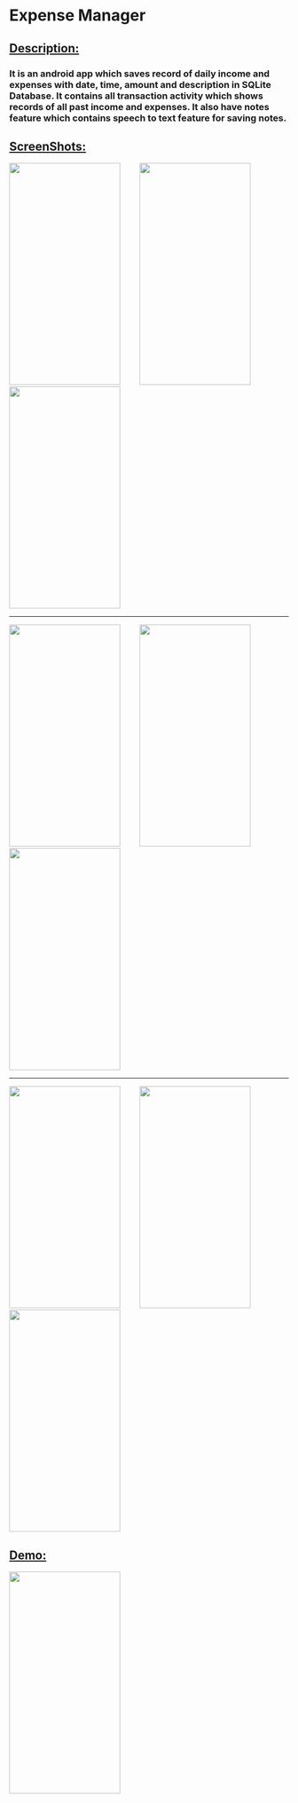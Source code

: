 # Expense Manager

## <ins>Description:</ins>
### It is an android app which saves record of daily income and expenses with date, time, amount and description in SQLite Database. It contains all transaction activity which shows records of all past income and expenses. It also have notes feature which contains speech to text feature for saving notes.

## <ins>ScreenShots:</ins>
<img src="https://user-images.githubusercontent.com/66813313/205493984-bfdcba39-f4ec-407c-a342-2c539586bff2.jpg" width="200" height="400"> &nbsp; &nbsp; &nbsp; &nbsp;
<img src="https://user-images.githubusercontent.com/66813313/205494008-53db4fbc-ed08-4476-8acf-2318a38c47d7.jpg" width="200" height="400"> &nbsp; &nbsp; &nbsp; &nbsp;
<img src="https://user-images.githubusercontent.com/66813313/205494008-53db4fbc-ed08-4476-8acf-2318a38c47d7.jpg" width="200" height="400"> <hr>

<img src="https://user-images.githubusercontent.com/66813313/205494065-d69be876-b8e0-42e7-8900-b34b6781339f.jpg" width="200" height="400"> &nbsp; &nbsp; &nbsp; &nbsp;
<img src="https://user-images.githubusercontent.com/66813313/205494116-28068640-3fed-4a83-8d9c-b7731517ea5c.jpg" width="200" height="400"> &nbsp; &nbsp; &nbsp; &nbsp;
<img src="https://user-images.githubusercontent.com/66813313/205494123-d238c26f-78f1-4fac-be1c-e21513261c6f.jpg" width="200" height="400"> <hr>

<img src="https://user-images.githubusercontent.com/66813313/205494184-22fc9c1a-6d76-4fd8-ad60-ea2ee4670eb6.jpg" width="200" height="400"> &nbsp; &nbsp; &nbsp; &nbsp;
<img src="https://user-images.githubusercontent.com/66813313/205494193-a3a2ab3a-1f65-4ffa-b2ba-24053827e669.jpg" width="200" height="400"> &nbsp; &nbsp; &nbsp; &nbsp;
<img src="https://user-images.githubusercontent.com/66813313/205494201-ba6b3157-b65b-4648-9f25-8152c8ea6043.jpg" width="200" height="400"> 

## <ins>Demo:</ins>
<img src="https://github.com/Chinmay189jain/Expense-Manager/blob/main/git_images/Demo.gif" width="200" height="400">



